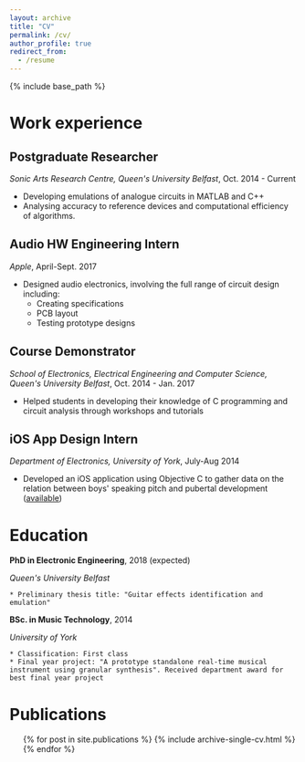```yaml
---
layout: archive
title: "CV"
permalink: /cv/
author_profile: true
redirect_from:
  - /resume
---
```


{% include base_path %}

Work experience
======

Postgraduate Researcher
------

*Sonic Arts Research Centre, Queen's University Belfast*, Oct. 2014 - Current

  * Developing emulations of analogue circuits in MATLAB and C++
  * Analysing accuracy to reference devices and computational efficiency of algorithms.

Audio HW Engineering Intern
-----

*Apple*, April-Sept. 2017

  * Designed audio electronics, involving the full range of circuit design including:
    * Creating specifications
    * PCB layout
    * Testing prototype designs

Course Demonstrator
-----

*School of Electronics, Electrical Engineering and Computer Science, Queen's University Belfast*, Oct. 2014 - Jan. 2017

  * Helped students in developing their knowledge of C programming and circuit analysis through workshops and tutorials

iOS App Design Intern
-----

*Department of Electronics, University of York*, July-Aug 2014
  * Developed an iOS application using Objective C to gather data on the relation between boys' speaking pitch and pubertal development ([available](http://www.davidmhoward.com/iPhoneAppSpeechTest.html))


Education
======
**PhD in Electronic Engineering**, 2018 (expected)

*Queen's University Belfast*

    * Preliminary thesis title: "Guitar effects identification and emulation"

**BSc. in Music Technology**, 2014

*University of York*

    * Classification: First class
    * Final year project: "A prototype standalone real-time musical instrument using granular synthesis". Received department award for best final year project

Publications
======
  <ul>{% for post in site.publications %}
    {% include archive-single-cv.html %}
  {% endfor %}</ul>
